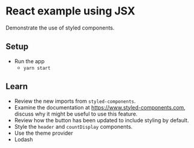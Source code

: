 # React example using JSX

Demonstrate the use of styled components.

## Setup

* Run the app
  * `yarn start`

## Learn

* Review the new imports from `styled-components`.
* Examine the documentation at <https://www.styled-components.com>, discuss why it might be useful to use this feature.
* Review how the button has been updated to include styling by default.
* Style the `header` and `countDisplay` components.
* Use the theme provider
* Lodash
